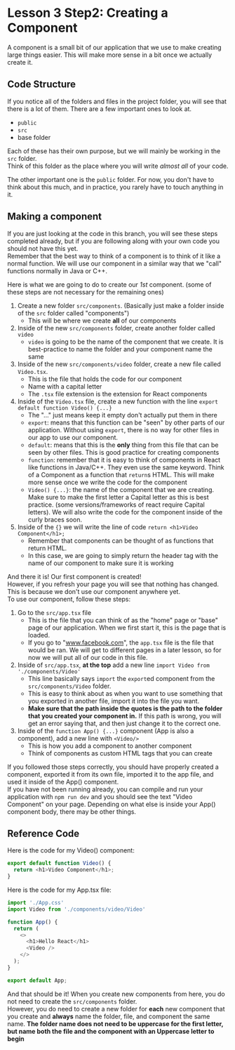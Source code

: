 # Lesson 3 Step2: Creating a Component
A component is a small bit of our application that we use to make creating large things easier.
This will make more sense in a bit once we actually create it.

## Code Structure
If you notice all of the folders and files in the project folder, you will see that there is a lot of them. There are a few important ones to look at.
* ```public```
* ```src```
* base folder

Each of these has their own purpose, but we will mainly be working in the ```src``` folder.       
Think of this folder as the place where you will write *almost all* of your code.       

The other important one is the ```public``` folder. For now, you don't have to think about this much, and in practice, you rarely have to touch anything in it.     

## Making a component
If you are just looking at the code in this branch, you will see these steps completed already, but if you are following along with your own code you should not have this yet.     
Remember that the best way to think of a component is to think of it like a normal function. We will use our component in a similar way that we "call" functions normally in Java or C++.     


Here is what we are going to do to create our *1st* component. (some of these steps are not necessary for the remaining ones)
1. Create a new folder ```src/components```. (Basically just make a folder inside of the ```src``` folder called "components")
    - This will be where we create **all** of our components
1. Inside of the new ```src/components``` folder, create another folder called ```video```
    - ```video``` is going to be the name of the component that we create. It is best-practice to name the folder and your component name the same
1. Inside of the new ```src/components/video``` folder, create a new file called ```Video.tsx```.
    - This is the file that holds the code for our component
    - Name with a capital letter
    - The ```.tsx``` file extension is the extension for React components
1. Inside of the ```Video.tsx``` file, create a new function with the line ```export default function Video() {...}```
    - The "..." just means keep it empty don't actually put them in there
    - ```export```: means that this function can be "seen" by other parts of our application. Without using ```export```, there is no way for other files in our app to use our component.
    - ```default```: means that this is the **only** thing from this file that can be seen by other files. This is good practice for creating components
    - ```function```: remember that it is easy to think of components in React like functions in Java/C++. They even use the same keyword. Think of a Component as a function that ```return```s HTML. This will make more sense once we write the code for the component
    - ```Video() {...}```: the name of the component that we are creating. Make sure to make the first letter a Capital letter as this is best practice. (some versions/frameworks of react require Capital letters). We will also write the code for the component inside of the curly braces soon.
1. Inside of the ```{}``` we will write the line of code ```return <h1>Video Component</h1>;```
    - Remember that components can be thought of as functions that return HTML.
    - In this case, we are going to simply return the header tag with the name of our component to make sure it is working

And there it is! Our first component is created!      
However, if you refresh your page you will see that nothing has changed. This is because we don't use our component anywhere yet.     
To use our component, follow these steps:
1. Go to the ```src/app.tsx``` file
    - This is the file that you can think of as the "home" page or "base" page of our application. When we first start it, this is the page that is loaded.
    - If you go to "www.facebook.com", the ```app.tsx``` file is the file that would be ran. We will get to different pages in a later lesson, so for now we will put all of our code in this file.
1. Inside of ```src/app.tsx```, **at the top** add a new line ```import Video from './components/Video'```
    - This line basically says ```import``` the ```export```ed component from the ```src/components/Video``` folder.
    - This is easy to think about as when you want to use something that you exported in another file, import it into the file you want. 
    - **Make sure that the path inside the quotes is the path to the folder that you created your component in.** If this path is wrong, you will get an error saying that, and then just change it to the correct one.
1. Inside of the ```function App() {...}``` component (App is also a component), add a new line with ```<Video/>```
    - This is how you add a component to another component
    - Think of components as custom HTML tags that you can create

If you followed those steps correctly, you should have properly created a component, exported it from its own file, imported it to the app file, and used it inside of the App() component.     
If you have not been running already, you can compile and run your application with ```npm run dev``` and you should see the text "Video Component" on your page. Depending on what else is inside your App() component body, there may be other things.      

## Reference Code
Here is the code for my Video() component:
```ts
export default function Video() {
  return <h1>Video Component</h1>;
}
```

Here is the code for my App.tsx file:
```ts
import './App.css'
import Video from './components/video/Video'

function App() {
  return (
    <>
      <h1>Hello React</h1>
      <Video />
    </>
  );
}

export default App;
```

And that should be it!
When you create new components from here, you do not need to create the ```src/components``` folder.      
However, you do need to create a new folder for **each** new component that you create and **always** name the folder, file, and component the same name. **The folder name does not need to be uppercase for the first letter, but name both the file and the component with an Uppercase letter to begin**
